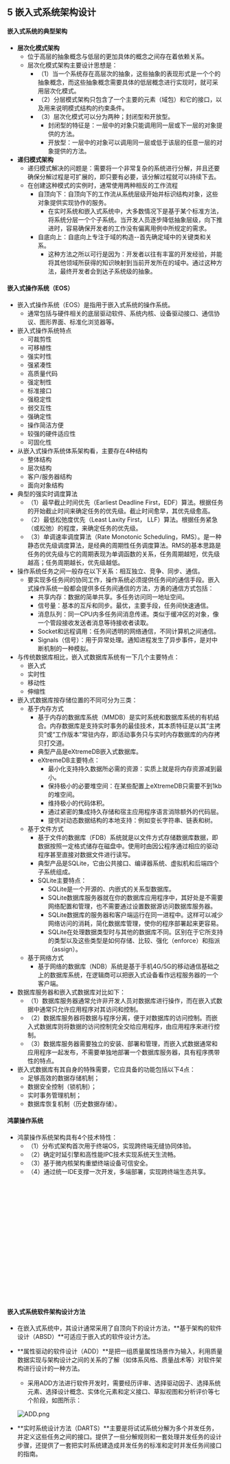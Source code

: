 ## 5 嵌入式系统架构设计
#### 嵌入式系统的典型架构
- **层次化模式架构**
	- 位于高层的抽象概念与低层的更加具体的概念之间存在着依赖关系。
	- 层次化模式架构主要设计思想是：
		- （1）当一个系统存在高层次的抽象，这些抽象的表现形式是一个个的抽象概念，而这些抽象概念需要具体的低层概念进行实现时，就可采用层次化模式。
		- （2）分层模式架构只包含了一个主要的元素（域包）和它的接口，以及用来说明模式结构的约束条件。
		- （3）层次化模式可以分为两种；封闭型和开放型。
			- 封闭型的特征是：一层中的对象只能调用同一层或下一层的对象提供的方法。
			- 开放型：一层中的对象可以调用同一层或低于该层的任意一层的对象提供的方法。
- **递归模式架构**
	- 递归模式解决的问题是：需要将一个非常复杂的系统进行分解，并且还要确保分解过程是可扩展的，即只要有必要，该分解过程就可以持续下去。
	- 在创建这种模式的实例时，通常使用两种相反的工作流程
		- 自顶向下：自顶向下的工作流从系统层级开始并标识结构对象，这些对象提供实现协作的服务。
			- 在实时系统和嵌入式系统中，大多数情况下是基于某个标准方法，将系统分层一个个子系统。当开发人员逐步降低抽象层级，向下推进时，容易确保开发者的工作没有偏离用例中所规定的需求。
		- 自底向上：自底向上专注于域的构造--首先确定域中的关键类和关系。
			- 这种方法之所以可行是因为：开发者以往有丰富的开发经验，并能将其他领域所获得的知识映射到当前开发所在的域中。通过这种方法，最终开发者会到达子系统级的抽象。

#### 嵌入式操作系统（EOS）
- 嵌入式操作系统（EOS）是指用于嵌入式系统的操作系统。
	- 通常包括与硬件相关的底层驱动软件、系统内核、设备驱动接口、通信协议、图形界面、标准化浏览器等。
- 嵌入式操作系统特点
	- 可裁剪性
	- 可移植性
	- 强实时性
	- 强紧凑性
	- 高质量代码
	- 强定制性
	- 标准接口
	- 强稳定性
	- 弱交互性
	- 强确定性
	- 操作简洁方便
	- 较强的硬件适应性
	- 可固化性
- 从嵌入式操作系统体系架构看，主要存在4种结构
	- 整体结构
	- 层次结构
	- 客户/服务器结构
	- 面向对象结构
- 典型的强实时调度算法
	- （1）最早截止时间优先（Earliest Deadline First，EDF）算法。根据任务的开始截止时间来确定任务的优先级。截止时间愈早，其优先级愈高。
	- （2）最低松弛度优先（Least Laxity First， LLF）算法。根据任务紧急（或松弛）的程度，来确定任务的优先级。
	- （3）单调速率调度算法（Rate Monotonic Scheduling，RMS）。是一种静态优先级调度算法，是经典的周期性任务调度算法。RMS的基本思路是任务的优先级与它的周期表现为单调函数的关系，任务周期越短，优先级越高；任务周期越长，优先级越低。
- 操作系统任务之间一般存在以下关系：相互独立、竞争、同步、通信。
	- 要实现多任务间的协同工作，操作系统必须提供任务间的通信手段。嵌入式操作系统一般都会提供多任务间通信的方法，方勇的通信方式包括：
		- 共享内存：数据的简单共享。多任务访问同一地址空间。
		- 信号量：基本的互斥和同步。最优，主要手段，任务间快速通信。
		- 消息队列：同一CPU内多任务间消息传递。类似于缓冲区的对象，像一个管段接收发送者消息等待接收者读取。
		- Socket和远程调用：任务间透明的网络通信，不同计算机之间通信。
		- Signals（信号）：用于异常处理。通知进程发生了异步事件，是对中断机制的一种模拟。
- 与传统数据库相比，嵌入式数据库系统有一下几个主要特点：
	- 嵌入式
	- 实时性
	- 移动性
	- 伸缩性
- 嵌入式数据库按存储位置的不同可分为三类：
	- 基于内存方式
		- 基于内存的数据库系统（MMDB）是实时系统和数据库系统的有机结合。内存数据库是支持实时事务的最佳技术，其本质特征是以其“主拷贝”或“工作版本”常驻内存，即活动事务只与实时内存数据库的内存拷贝打交道。
		- 典型产品是eXtremeDB嵌入式数据库。
		- eXtremeDB主要特点：
			- 最小化支持持久数据所必需的资源：实质上就是将内存资源减到最小。
			- 保持极小的必要堆空间：在某些配置上eXtremeDB只需要不到1kb的堆空间。
			- 维持极小的代码体积。
			- 通过紧密的集成持久存储和宿主应用程序语言消除额外的代码层。
			- 提供对动态数据结构的本地支持：例如变长字符串、链表和树。
	- 基于文件方式
		- 基于文件的数据库（FDB）系统就是以文件方式存储数据库数据，即数据按照一定格式储存在磁盘中。使用时由因公程序通过相应的驱动程序甚至直接对数据文件进行读写。
		- 典型产品是SQLite，它由公共接口、编译器系统、虚拟机和后端四个子系统组成。
		- SQLite主要特点：
			- SQLite是一个开源的、内嵌式的关系型数据库。
			- SQLite数据库服务器就在你的数据库应用程序中，其好处是不需要网络配置和管理，也不需要通过设置数据源访问数据库服务器。
			- SQLite数据库的服务器和客户端运行在同一进程中。这样可以减少网络访问的消耗，简化数据库管理，使你的程序部署起来更容易。
			- SQLite在处理数据类型时与其他的数据库不同。区别在于它所支持的类型以及这些类型是如何存储、比较、强化（enforce）和指派（assign）。
	- 基于网络方式
		- 基于网络的数据库（NDB）系统是基于手机4G/5G的移动通信基础之上的数据库系统，在逻辑商可以把嵌入式设备看作远程服务器的一个客户端。
- 数据库服务器和嵌入式数据库对比如下：
	- （1）数据库服务器通常允许非开发人员对数据库进行操作，而在嵌入式数据中通常只允许应用程序对其访问和控制。
	- （2）数据库服务器将数据与程序分离，便于对数据库的访问控制。而嵌入式数据库则将数据的访问控制完全交给应用程序，由应用程序来进行控制。
	- （3）数据库服务器需要独立的安装、部署和管理，而嵌入式数据通常和应用程序一起发布，不需要单独地部署一个数据库服务器，具有程序携带性的特点。
- 嵌入式数据库有其自身的特殊需要，它应具备的功能包括以下4点：
	- 足够高效的数据存储机制；
	- 数据安全控制（锁机制）；
	- 实时事务管理机制；
	- 数据库恢复机制（历史数据存储）。

#### 鸿蒙操作系统
- 鸿蒙操作系统架构具有4个技术特性：
	- （1）分布式架构首次用于终端OS，实现跨终端无缝协同体验。
	- （2）确定时延引擎和高性能IPC技术实现系统天生流畅。
	- （3）基于微内核架构重塑终端设备可信安全。
	- （4）通过统一IDE支撑一次开发，多端部署，实现跨终端生态共享。

<br>
<br>
<br>
<br>
<br>
<br>
<br>
<br>
<br>
<br>
<br>
<br>
<br>
<br>
<br>
<br>

#### 嵌入式系统软件架构设计方法
- 在嵌入式系统中，其设计通常采用了自顶向下的设计方法，**基于架构的软件设计（ABSD）**可适应于嵌入式的软件设计方法。
- **属性驱动的软件设计（ADD）**是把一组质量属性场景作为输入，利用质量数据实现与架构设计之间的关系的了解（如体系风格、质量战术等）对软件架构进行设计的一种方法。
	- 采用ADD方法进行软件开发时，需要经历评审、选择驱动因子、选择系统元素、选择设计概念、实体化元素和定义接口、草拟视图和分析评价等七个阶段，如图所示：

	![ADD.png](images/ADD.png)

- **实时系统设计方法（DARTS）**主要是将试试系统分解为多个并发任务，并定义这些任务之间的接口。提供了一些分解规则和一套处理并发任务的设计步骤，还提供了一套把实时系统建造成并发任务的标准和定时并发任务间接口的指南。

